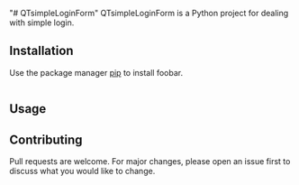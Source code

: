 "# QTsimpleLoginForm" 
 QTsimpleLoginForm is a Python project for dealing with simple login.

## Installation

Use the package manager [pip](https://pip.pypa.io/en/stable/) to install foobar.

```bash

```

## Usage



## Contributing

Pull requests are welcome. For major changes, please open an issue first
to discuss what you would like to change.
